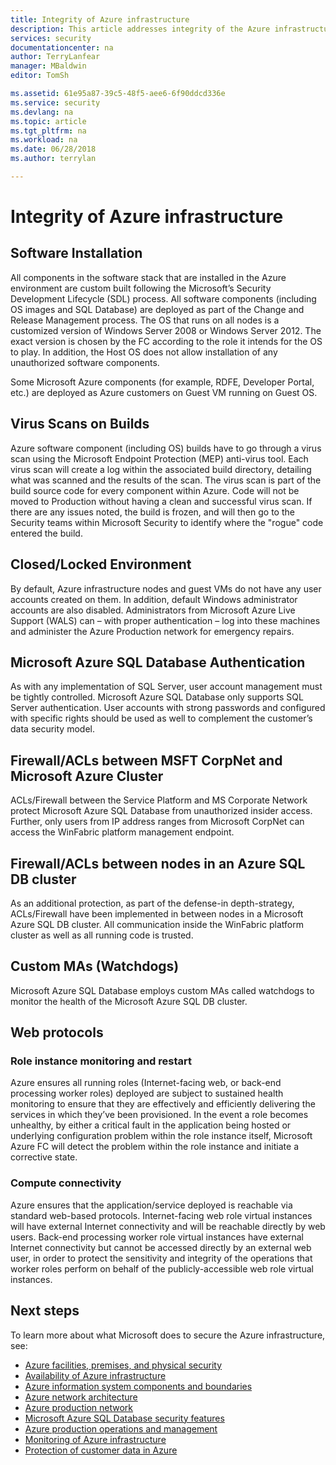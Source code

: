 ```yaml
---
title: Integrity of Azure infrastructure
description: This article addresses integrity of the Azure infrastructure.
services: security
documentationcenter: na
author: TerryLanfear
manager: MBaldwin
editor: TomSh

ms.assetid: 61e95a87-39c5-48f5-aee6-6f90ddcd336e
ms.service: security
ms.devlang: na
ms.topic: article
ms.tgt_pltfrm: na
ms.workload: na
ms.date: 06/28/2018
ms.author: terrylan

---
```


# Integrity of Azure infrastructure   

## Software Installation
All components in the software stack that are installed in the Azure environment are custom built following the Microsoft’s Security Development Lifecycle (SDL) process. All software components (including OS images and SQL Database) are deployed as part of the Change and Release Management process. The OS that runs on all nodes is a customized version of Windows Server 2008 or Windows Server 2012. The exact version is chosen by the FC according to the role it intends for the OS to play. In addition, the Host OS does not allow installation of any unauthorized software components.

Some Microsoft Azure components (for example, RDFE, Developer Portal, etc.) are deployed as Azure customers on Guest VM running on Guest OS.

## Virus Scans on Builds
Azure software component (including OS) builds have to go through a virus scan using the Microsoft Endpoint Protection (MEP) anti-virus tool. Each virus scan will create a log within the associated build directory, detailing what was scanned and the results of the scan. The virus scan is part of the build source code for every component within Azure. Code will not be moved to Production without having a clean and successful virus scan. If there are any issues noted, the build is frozen, and will then go to the Security teams within Microsoft Security to identify where the "rogue" code entered the build.

## Closed/Locked Environment
By default, Azure infrastructure nodes and guest VMs do not have any user accounts created on them. In addition, default Windows administrator accounts are also disabled. Administrators from Microsoft Azure Live Support (WALS) can – with proper authentication – log into these machines and administer the Azure Production network for emergency repairs.

## Microsoft Azure SQL Database Authentication
As with any implementation of SQL Server, user account management must be tightly controlled. Microsoft Azure SQL Database only supports SQL Server authentication. User accounts with strong passwords and configured with specific rights should be used as well to complement the customer’s data security model.

## Firewall/ACLs between MSFT CorpNet and Microsoft Azure Cluster
ACLs/Firewall between the Service Platform and MS Corporate Network protect Microsoft Azure SQL Database from unauthorized insider access. Further, only users from IP address ranges from Microsoft CorpNet can access the WinFabric platform management endpoint.

## Firewall/ACLs between nodes in an Azure SQL DB cluster
As an additional protection, as part of the defense-in depth-strategy, ACLs/Firewall have been implemented in between nodes in a Microsoft Azure SQL DB cluster. All communication inside the WinFabric platform cluster as well as all running code is trusted.

## Custom MAs (Watchdogs)
Microsoft Azure SQL Database employs custom MAs called watchdogs to monitor the health of the Microsoft Azure SQL DB cluster.

## Web protocols

### Role instance monitoring and restart
Azure ensures all running roles (Internet-facing web, or back-end processing worker roles) deployed are subject to sustained health monitoring to ensure that they are effectively and efficiently delivering the services in which they’ve been provisioned. In the event a role becomes unhealthy, by either a critical fault in the application being hosted or underlying configuration problem within the role instance itself, Microsoft Azure FC will detect the problem within the role instance and initiate a corrective state.

### Compute connectivity
Azure ensures that the application/service deployed is reachable via standard web-based protocols. Internet-facing web role virtual instances will have external Internet connectivity and will be reachable directly by web users. Back-end processing worker role virtual instances have external Internet connectivity but cannot be accessed directly by an external web user, in order to protect the sensitivity and integrity of the operations that worker roles perform on behalf of the publicly-accessible web role virtual instances.

## Next steps
To learn more about what Microsoft does to secure the Azure infrastructure, see:

- [Azure facilities, premises, and physical security](azure-physical-security.md)
- [Availability of Azure infrastructure](azure-infrastructure-availability.md)
- [Azure information system components and boundaries](azure-infrastructure-components.md)
- [Azure network architecture](azure-infrastructure-network.md)
- [Azure production network](azure-production-network.md)
- [Microsoft Azure SQL Database security features](azure-infrastructure-sql.md)
- [Azure production operations and management](azure-infrastructure-operations.md)
- [Monitoring of Azure infrastructure](azure-infrastructure-monitoring.md)
- [Protection of customer data in Azure](azure-protection-of-customer-data.md)
